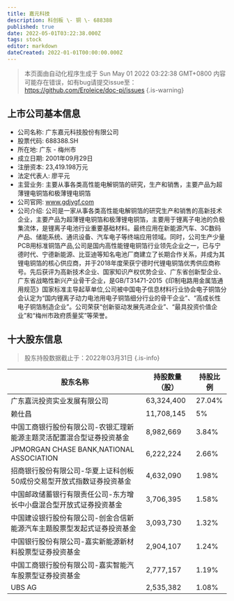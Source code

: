```yaml
---
title: 嘉元科技
description: 科创板 \- 铜 \- 688388
published: true
date: 2022-05-01T03:22:38.000Z
tags: stock
editor: markdown
dateCreated: 2022-01-01T00:00:00.000Z
---
```


> 本页面由自动化程序生成于 Sun May 01 2022 03:22:38 GMT+0800
> 内容可能存在错误，如有bug请提交issue至：https://github.com/Eroleice/doc-pi/issues
{.is-warning}

## 上市公司基本信息
- 公司名称: 广东嘉元科技股份有限公司
- 股票代码: 688388.SH
- 所在地: 广东 - 梅州市
- 成立日期: 2001年09月29日
- 注册资本: 23,419.198万元
- 法定代表人: 廖平元
- 主营业务: 主要从事各类高性能电解铜箔的研究，生产和销售，主要产品为超薄锂电铜箔和极薄锂电铜箔
- 公司官网: www.gdjygf.com
- 公司介绍: 公司是一家从事各类高性能电解铜箔的研究生产和销售的高新技术企业，主要产品为超薄锂电铜箔和极薄锂电铜箔，主要用于锂离子电池的负极集流体，是锂离子电池行业重要基础材料。最终应用在新能源汽车、3C数码产品、储能系统、通讯设备、汽车电子等终端应用领域。同时，公司生产少量PCB用标准铜箔产品,公司是国内高性能锂电铜箔行业领先企业之一，已与宁德时代、宁德新能源、比亚迪等知名电池厂商建立了长期合作关系，并成为其锂电铜箔的核心供应商，并于2018年度荣获宁德时代锂电铜箔优秀供应商称号。先后获评为高新技术企业、国家知识产权优势企业、广东省创新型企业、广东省战略性新兴产业骨干企业，是GB/T31471-2015《印制电路用金属箔通用规范》国家标准主导起草单位,公司被中国电子信息材料行业协会电子铜箔分会认定为“国内锂离子动力电池用电子铜箔细分行业的骨干企业”、“高成长性电子铜箔制造企业”。公司荣获“创新驱动发展先进企业”、“最具投资价值企业”和“梅州市政府质量奖”等荣誉。


## 十大股东信息
> 股东持股数据截止于：2022年03月31日
{.is-info}

| 股东名称 | 持股数量（股） | 持股比例 |
| --- | --- | --- |
| 广东嘉沅投资实业发展有限公司 | 63,324,400 | 27.04% |
| 赖仕昌 | 11,708,145 | 5% |
| 中国工商银行股份有限公司-农银汇理新能源主题灵活配置混合型证券投资基金 | 8,982,669 | 3.84% |
| JPMORGAN CHASE BANK,NATIONAL ASSOCIATION | 6,222,224 | 2.66% |
| 招商银行股份有限公司-华夏上证科创板50成份交易型开放式指数证券投资基金 | 4,632,090 | 1.98% |
| 中国邮政储蓄银行有限责任公司-东方增长中小盘混合型开放式证券投资基金 | 3,706,395 | 1.58% |
| 中国建设银行股份有限公司-创金合信新能源汽车主题股票型发起式证券投资基金 | 3,093,730 | 1.32% |
| 中国银行股份有限公司-嘉实新能源新材料股票型证券投资基金 | 2,904,107 | 1.24% |
| 中国工商银行股份有限公司-嘉实智能汽车股票型证券投资基金 | 2,777,157 | 1.19% |
| UBS   AG | 2,535,382 | 1.08% |




